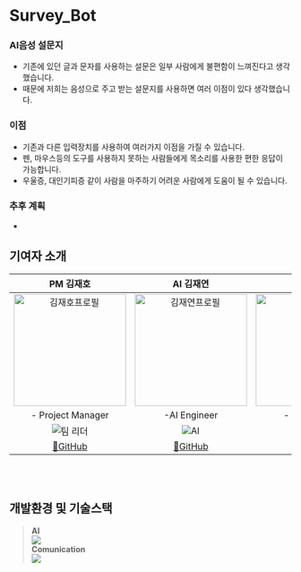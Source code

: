 # Survey_Bot
### AI음성 설문지
* 기존에 있던 글과 문자를 사용하는 설문은 일부 사람에게 불편함이 느껴진다고 생각했습니다.
*  때문에 저희는 음성으로 주고 받는 설문지를 사용하면 여러 이점이 있다 생각했습니다.


### 이점
* 기존과 다른 입력장치를 사용하여 여러가지 이점을 가질 수 있습니다.
* 펜, 마우스등의 도구를 사용하지 못하는 사람들에게 목소리를 사용한 편한 응답이 가능합니다.
* 우울증, 대인기피증 같이 사람을 마주하기 어려운 사람에게 도움이 될 수 있습니다.

### 추후 계획
*

## 기여자 소개 
|PM 김재호|AI 김재연|AI 최종빈|AI 이세민|
|:---:|:---:|:---:|:---:|
|<img alt="김재호프로필" src="https://avatars.githubusercontent.com/u/153428925?v=4" width="200" height="200">|<img width="200" height="200" alt="김재연프로필" src="https://avatars.githubusercontent.com/u/144209498?v=4">|<img width="200" height="200" alt="최종빈프로필" src="https://avatars.githubusercontent.com/u/48951477?v=4">| <img width="200" height="200" alt="이세민프로필" src="https://avatars.githubusercontent.com/u/42165112?v=4">|
|- Project Manager | -AI Engineer | - AI Engineer |  - AI Engineer |
| <img alt="팀 리더" src="https://img.shields.io/badge/Team%20Leader-red"> | <img alt="AI" src="https://img.shields.io/badge/AI Developer-yellow"> | <img alt="AI" src="https://img.shields.io/badge/AI Developer-yellow"> | <img alt="AI" src="https://img.shields.io/badge/AI Developer-yellow"> |
|[🔗GitHub](https://github.com/scorve12)|[🔗GitHub](https://github.com/jyjnote)|[🔗GitHub](https://github.com/jongbinchoi)|[🔗GitHub](https://github.com/AugustvonMackensen)|

<br><br>

## 개발환경 및 기술스택
> **AI**<br> <img src="https://skillicons.dev/icons?i=python,"><br>
> **Comunication**<br> <img src="https://skillicons.dev/icons?i=github,"><br>     
        
        
